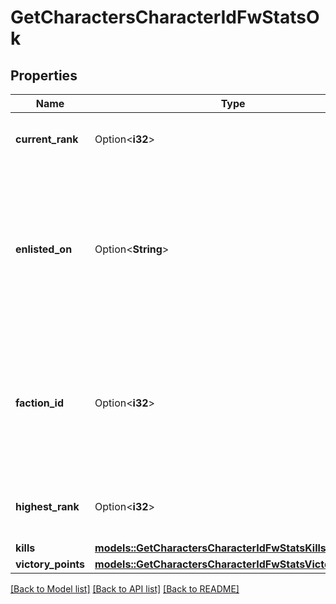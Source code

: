 # GetCharactersCharacterIdFwStatsOk

## Properties

Name | Type | Description | Notes
------------ | ------------- | ------------- | -------------
**current_rank** | Option<**i32**> | The given character's current faction rank | [optional]
**enlisted_on** | Option<**String**> | The enlistment date of the given character into faction warfare. Will not be included if character is not enlisted in faction warfare | [optional]
**faction_id** | Option<**i32**> | The faction the given character is enlisted to fight for. Will not be included if character is not enlisted in faction warfare | [optional]
**highest_rank** | Option<**i32**> | The given character's highest faction rank achieved | [optional]
**kills** | [**models::GetCharactersCharacterIdFwStatsKills**](get_characters_character_id_fw_stats_kills.md) |  | 
**victory_points** | [**models::GetCharactersCharacterIdFwStatsVictoryPoints**](get_characters_character_id_fw_stats_victory_points.md) |  | 

[[Back to Model list]](../README.md#documentation-for-models) [[Back to API list]](../README.md#documentation-for-api-endpoints) [[Back to README]](../README.md)


